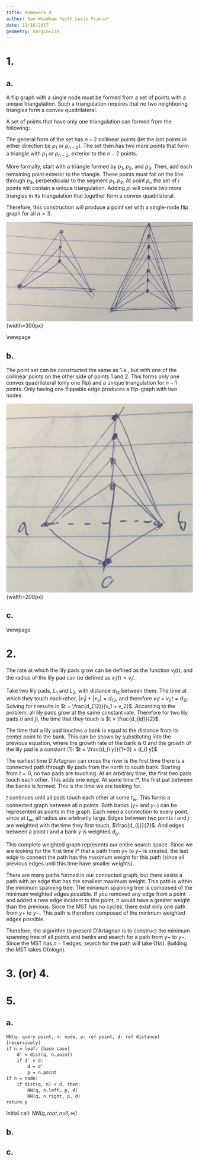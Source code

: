 ```yaml
---
title: Homework 4
author: Sam Windham *with Lucio Franco*
date: 11/16/2017
geometry: margin=1in
---
```


# 1.
## a.

A flip graph with a single node must be formed from a set of points with a unique triangulation.
Such a triangulation requires that no two neighboring triangles form a convex quadrilateral.

A set of points that have only one triangulation can formed from the following:

The general form of the set has $n-2$ collinear points (let the last points in either direction be $p_1$ or $p_{n-2}$). The set then has  two more points that form a triangle with $p_1$ or $p_{n-2}$, exterior to the $n-2$ points. 

More formally, start  with a triangle formed by $p_1$, $p_2$, and $p_3$. Then, add each remaining point exterior to the triangle. These points must fall on the line through $p_3$, perpendicular to the segment $p_1$, $p_2$.
At point $p_i$, the set of $i$ points will contain a unique triangulation. Adding $p_i$ will create two more triangles in its triangulation that together form a convex quadrilateral. 

Therefore, this construction will produce a point set with a single-node flip graph for all $n>3$.

![Two examples - unique triangulation for each](img/1.a.png){width=300px}

\newpage
## b.

The point set can be constructed the same as 1.a., but with one of the collinear points on the other side of points $1$ and $2$. This forms only one convex quadrilateral (only one flip) and a unique triangulation for $n-1$ points. Only having one flippable edge produces a flip-graph with two nodes.

![Example of altering the solution from 1.a.](img/1.b.png){width=200px}


## c.


\newpage
# 2.

The rate at which the lily pads grow can be defined as the function $v_i(t)$, and the radius of the lily pad can be defined as $x_i(t) = v_i t$. 

Take two lily pads, $L_1$ and $L_2$, with distance $d_{1 2}$ between them. 
The time at which they touch each other, $|x_1|+|x_2| = d_{1 2}$, and therefore 
$v_1 t + v_2 t = d_{1 2}$. Solving for $t$ results in $t = \frac{d_{12}}{v_1 + v_2}$.
According to the problem, all lily pads grow at the same constant rate. Therefore for two lily pads ($i$ and $j$), the time that they touch is $t = \frac{d_{id}}{2}$. 

The time that a lily pad touches a bank is equal to the distance from its center point to the bank. This can be shown by substituting into the previous equation, where the growth rate of the bank is $0$ and the growth of the lily pad is a constant ($1$): $t = \frac{d_{i y}}{1+0} = d_{i y}$.

The earliest time D'Artagnan can cross the river is the first time there is a connected path through lily pads from the north to south bank. Starting from $t = 0$, no two pads are touching. At an arbitrary time, the first two pads touch each other. This adds one edge. At some time $t*$, the first pat between the banks is formed. This is the time we are looking for.

$t$ continues until all pads touch each other at some $t_{\infty}$. This forms a connected graph between all $n$ points. Both banks ($y+$ and $y-$) can be represented as points in the graph. Each need a connection to every point, since at $t_{\infty}$, all radius are arbitrarily large. Edges between two points $i$ and $j$ are weighted with the time they first touch, $\frac{d_{ij}}{2}$. And edges between a point $i$ and a bank $y$ is weighted $d_{i y}$.

This complete weighted graph represents our entire search space. Since we are looking for the first time $t*$ that a path from $y+$ to $y-$ is created, the last edge to connect the path has the maximum weight for this path (since all previous edges until this time have smaller weights).

There are many paths formed in our connected graph, but there exists a path with an edge that has the smallest maximum weight. This path is within the minimum spanning tree. The minimum spanning tree is composed of the minimum weighted edges possible. If you removed any edge from a point and added a new edge incident to this point, it would have a greater weight than the previous. Since the MST has no cycles, there exist only one path from $y+$ to $y-$. This path is therefore composed of the minimum weighted edges possible.

Therefore, the algorithm to present D'Artagnan is to construct the minimum spanning tree of all points and banks and search for a path from $y+$ to $y-$. Since the MST has $n-1$ edges, search for the path will take O($n$). Building the MST takes O($n$log$n$).




# 3. (or) 4.



# 5.
## a.

```
NN(q: query point, n: node, p: ref point, d: ref distance)
[recursively]
if n = leaf: [base case]
	d' = dist(q, n.point)
	if d' < d:
		d = d'
		p = n.point
if n = node:
	if dist(q, n) < d, then:
		NN(q, n.left, p, d)
		NN(q, n.right, p, d)
return p
```

Initial call: $NN(q, root, null, \infty)$

## b.



## c.


